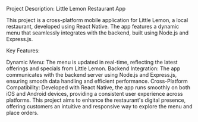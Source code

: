 Project Description: Little Lemon Restaurant App

This project is a cross-platform mobile application for Little Lemon, a local restaurant, developed using React Native. The app features a dynamic menu that seamlessly integrates with the backend, built using Node.js and Express.js.

Key Features:

Dynamic Menu: The menu is updated in real-time, reflecting the latest offerings and specials from Little Lemon.
Backend Integration: The app communicates with the backend server using Node.js and Express.js, ensuring smooth data handling and efficient performance.
Cross-Platform Compatibility: Developed with React Native, the app runs smoothly on both iOS and Android devices, providing a consistent user experience across platforms.
This project aims to enhance the restaurant's digital presence, offering customers an intuitive and responsive way to explore the menu and place orders.

